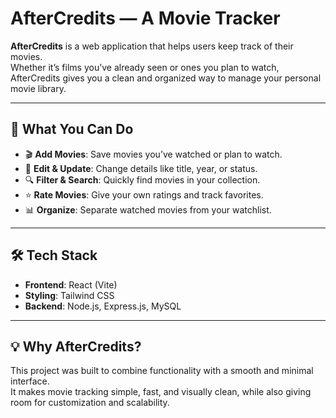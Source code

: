 # AfterCredits — A Movie Tracker  

**AfterCredits** is a web application that helps users keep track of their movies.  
Whether it’s films you’ve already seen or ones you plan to watch, AfterCredits gives you a clean and organized way to manage your personal movie library.  

---

## 🎯 What You Can Do  

- 🎬 **Add Movies**: Save movies you’ve watched or plan to watch.  
- 📝 **Edit & Update**: Change details like title, year, or status.  
- 🔍 **Filter & Search**: Quickly find movies in your collection.  
- ⭐ **Rate Movies**: Give your own ratings and track favorites.  
- 📊 **Organize**: Separate watched movies from your watchlist.  

---

## 🛠 Tech Stack  

- **Frontend**: React (Vite)  
- **Styling**: Tailwind CSS  
- **Backend**: Node.js, Express.js, MySQL  

---

## 💡 Why AfterCredits?  

This project was built to combine functionality with a smooth and minimal interface.  
It makes movie tracking simple, fast, and visually clean, while also giving room for customization and scalability.  
